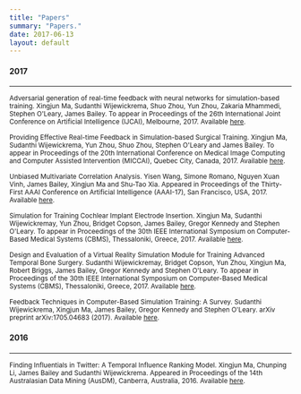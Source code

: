 ```yaml
---
title: "Papers"
summary: "Papers."
date: 2017-06-13
layout: default
---
```


#### 2017
---
<small>Adversarial generation of real-time feedback with neural networks for simulation-based training. Xingjun Ma, Sudanthi Wijewickrema, Shuo Zhou, Yun Zhou, Zakaria Mhammedi, Stephen O'Leary, James Bailey. To appear in Proceedings of the 26th International Joint Conference on Artificial Intelligence (IJCAI), Melbourne, 2017. Available [here](https://arxiv.org/pdf/1703.01460.pdf).</small>  

<small>Providing Effective Real-time Feedback in Simulation-based Surgical Training. Xingjun Ma, Sudanthi Wijewickrema, Yun Zhou, Shuo Zhou, Stephen O'Leary and James Bailey. To appear in Proceedings of the 20th International Conference on Medical Image Computing and Computer Assisted Intervention (MICCAI), Quebec City, Canada, 2017. Available [here]().</small>  

<small>Unbiased Multivariate Correlation Analysis. Yisen Wang, Simone Romano, Nguyen Xuan Vinh, James Bailey, Xingjun Ma and Shu-Tao Xia. Appeared in Proceedings of the Thirty-First AAAI Conference on Artificial Intelligence (AAAI-17), San Francisco, USA, 2017. Available [here](http://people.eng.unimelb.edu.au/baileyj/papers/AAAI_17_CR.pdf).</small>  

<small>Simulation for Training Cochlear Implant Electrode Insertion. Xingjun Ma, Sudanthi Wijewickremay, Yun Zhou, Bridget Copson, James Bailey, Gregor Kennedy and Stephen O'Leary. To appear in Proceedings of the 30th IEEE International Symposium on Computer-Based Medical Systems (CBMS), Thessaloniki, Greece, 2017. Available [here](http://people.eng.unimelb.edu.au/baileyj/papers/cbms-2017-2.pdf).</small>  


<small>Design and Evaluation of a Virtual Reality Simulation Module for Training Advanced Temporal Bone Surgery. Sudanthi Wijewickremay, Bridget Copson, Yun Zhou, Xingjun Ma, Robert Briggs, James Bailey, Gregor Kennedy and Stephen O'Leary. To appear in Proceedings of the 30th IEEE International Symposium on Computer-Based Medical Systems (CBMS), Thessaloniki, Greece, 2017. Available [here](http://people.eng.unimelb.edu.au/baileyj/papers/cbms-2017-1.pdf).</small>  


<small>Feedback Techniques in Computer-Based Simulation Training: A Survey. Sudanthi Wijewickrema, Xingjun Ma, James Bailey, Gregor Kennedy and Stephen O'Leary. arXiv preprint arXiv:1705.04683 (2017). Available [here](https://arxiv.org/pdf/1705.04683.pdf).</small>  

#### 2016
---
<small>Finding Influentials in Twitter: A Temporal Influence Ranking Model. Xingjun Ma, Chunping Li, James Bailey and Sudanthi Wijewickrema. Appeared in Proceedings of the 14th Australasian Data Mining (AusDM), Canberra, Australia, 2016. Available [here](https://arxiv.org/pdf/1703.01468.pdf).</small>  

